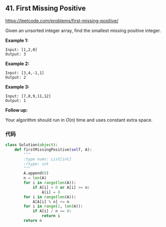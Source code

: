 ## 41. First Missing Positive

https://leetcode.com/problems/first-missing-positive/

Given an unsorted integer array, find the smallest missing positive integer.

**Example 1:**

```
Input: [1,2,0]
Output: 3
```

**Example 2:**

```
Input: [3,4,-1,1]
Output: 2
```

**Example 3:**

```
Input: [7,8,9,11,12]
Output: 1
```

**Follow up:**

Your algorithm should run in *O*(*n*) time and uses constant extra space.



### 代码

```python
class Solution(object):
    def firstMissingPositive(self, A):
        """
        :type nums: List[int]
        :rtype: int
        """
        A.append(0)
        n = len(A)
        for i in range(len(A)):
            if A[i] < 0 or A[i] >= n:
                A[i] = 0
        for i in range(len(A)):
            A[A[i] % n] += n
        for i in range(1, len(A)):
            if A[i] / n == 0:
                return i
        return n
```

